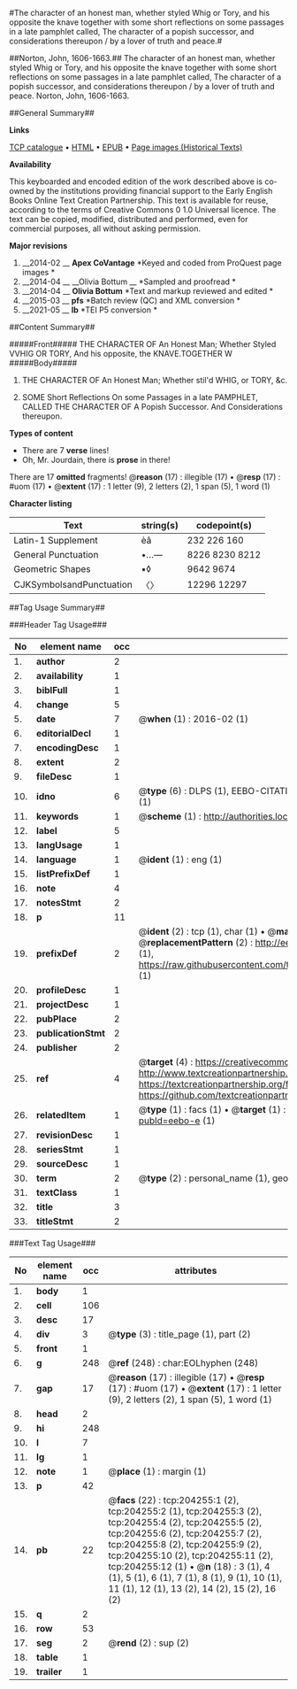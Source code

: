#The character of an honest man, whether styled Whig or Tory, and his opposite the knave together with some short reflections on some passages in a late pamphlet called, The character of a popish successor, and considerations thereupon / by a lover of truth and peace.#

##Norton, John, 1606-1663.##
The character of an honest man, whether styled Whig or Tory, and his opposite the knave together with some short reflections on some passages in a late pamphlet called, The character of a popish successor, and considerations thereupon / by a lover of truth and peace.
Norton, John, 1606-1663.

##General Summary##

**Links**

[TCP catalogue](http://www.ota.ox.ac.uk/tcp/)  • 
[HTML](http://tei.it.ox.ac.uk/tcp/Texts-HTML/free/B16/B16515.html)  • 
[EPUB](http://tei.it.ox.ac.uk/tcp/Texts-EPUB/free/B16/B16515.epub) • 
[Page images (Historical Texts)](https://historicaltexts.jisc.ac.uk/eebo-8435317e)

**Availability**

This keyboarded and encoded edition of the work described above is co-owned by the
    institutions providing financial support to the Early English Books Online Text Creation
    Partnership. This text is available for reuse, according to the terms of  Creative Commons 0 1.0 Universal
    licence. The text can be copied, modified, distributed and performed, even for commercial
    purposes, all without asking permission.

**Major revisions**

1. __2014-02 __ __Apex CoVantage__ *Keyed and coded from ProQuest page images *
1. __2014-04 __ __Olivia Bottum __ *Sampled and proofread *
1. __2014-04 __ __Olivia Bottum__ *Text and markup reviewed and edited *
1. __2015-03 __ __pfs__ *Batch review (QC) and XML conversion *
1. __2021-05 __ __lb__ *TEI P5 conversion *

##Content Summary##

#####Front#####
THE CHARACTER OF An Honest Man; Whether Styled VVHIG OR TORY, And his opposite, the KNAVE.TOGETHER W
#####Body#####

1. THE CHARACTER OF An Honest Man; Whether stil'd WHIG, or TORY, &c.

1. SOME Short Reflections On some Passages in a late PAMPHLET, CALLED THE CHARACTER OF A Popish Successor. And Considerations thereupon.

**Types of content**

  * There are 7 **verse** lines!
  * Oh, Mr. Jourdain, there is **prose** in there!

There are 17 **omitted** fragments! 
 @__reason__ (17) : illegible (17)  •  @__resp__ (17) : #uom (17)  •  @__extent__ (17) : 1 letter (9), 2 letters (2), 1 span (5), 1 word (1)

**Character listing**


|Text|string(s)|codepoint(s)|
|---|---|---|
|Latin-1 Supplement|èâ |232 226 160|
|General Punctuation|•…—|8226 8230 8212|
|Geometric Shapes|▪◊|9642 9674|
|CJKSymbolsandPunctuation|〈〉|12296 12297|

##Tag Usage Summary##

###Header Tag Usage###

|No|element name|occ|attributes|
|---|---|---|---|
|1.|__author__|2||
|2.|__availability__|1||
|3.|__biblFull__|1||
|4.|__change__|5||
|5.|__date__|7| @__when__ (1) : 2016-02 (1)|
|6.|__editorialDecl__|1||
|7.|__encodingDesc__|1||
|8.|__extent__|2||
|9.|__fileDesc__|1||
|10.|__idno__|6| @__type__ (6) : DLPS (1), EEBO-CITATION (1), VID (1), EEBO-PROQUEST (1), STC (1), OCLC (1)|
|11.|__keywords__|1| @__scheme__ (1) : http://authorities.loc.gov/ (1)|
|12.|__label__|5||
|13.|__langUsage__|1||
|14.|__language__|1| @__ident__ (1) : eng (1)|
|15.|__listPrefixDef__|1||
|16.|__note__|4||
|17.|__notesStmt__|2||
|18.|__p__|11||
|19.|__prefixDef__|2| @__ident__ (2) : tcp (1), char (1)  •  @__matchPattern__ (2) : ([0-9\-]+):([0-9IVX]+) (1), (.+) (1)  •  @__replacementPattern__ (2) : http://eebo.chadwyck.com/downloadtiff?vid=$1&page=$2 (1), https://raw.githubusercontent.com/textcreationpartnership/Texts/master/tcpchars.xml#$1 (1)|
|20.|__profileDesc__|1||
|21.|__projectDesc__|1||
|22.|__pubPlace__|2||
|23.|__publicationStmt__|2||
|24.|__publisher__|2||
|25.|__ref__|4| @__target__ (4) : https://creativecommons.org/publicdomain/zero/1.0/ (1), http://www.textcreationpartnership.org/docs/. (1), https://textcreationpartnership.org/faq/#faq05 (1), https://github.com/textcreationpartnership (1)|
|26.|__relatedItem__|1| @__type__ (1) : facs (1)  •  @__target__ (1) : https://data.historicaltexts.jisc.ac.uk/view?pubId=eebo-e (1)|
|27.|__revisionDesc__|1||
|28.|__seriesStmt__|1||
|29.|__sourceDesc__|1||
|30.|__term__|2| @__type__ (2) : personal_name (1), geographic_name (1)|
|31.|__textClass__|1||
|32.|__title__|3||
|33.|__titleStmt__|2||


###Text Tag Usage###

|No|element name|occ|attributes|
|---|---|---|---|
|1.|__body__|1||
|2.|__cell__|106||
|3.|__desc__|17||
|4.|__div__|3| @__type__ (3) : title_page (1), part (2)|
|5.|__front__|1||
|6.|__g__|248| @__ref__ (248) : char:EOLhyphen (248)|
|7.|__gap__|17| @__reason__ (17) : illegible (17)  •  @__resp__ (17) : #uom (17)  •  @__extent__ (17) : 1 letter (9), 2 letters (2), 1 span (5), 1 word (1)|
|8.|__head__|2||
|9.|__hi__|248||
|10.|__l__|7||
|11.|__lg__|1||
|12.|__note__|1| @__place__ (1) : margin (1)|
|13.|__p__|42||
|14.|__pb__|22| @__facs__ (22) : tcp:204255:1 (2), tcp:204255:2 (1), tcp:204255:3 (2), tcp:204255:4 (2), tcp:204255:5 (2), tcp:204255:6 (2), tcp:204255:7 (2), tcp:204255:8 (2), tcp:204255:9 (2), tcp:204255:10 (2), tcp:204255:11 (2), tcp:204255:12 (1)  •  @__n__ (18) : 3 (1), 4 (1), 5 (1), 6 (1), 7 (1), 8 (1), 9 (1), 10 (1), 11 (1), 12 (1), 13 (2), 14 (2), 15 (2), 16 (2)|
|15.|__q__|2||
|16.|__row__|53||
|17.|__seg__|2| @__rend__ (2) : sup (2)|
|18.|__table__|1||
|19.|__trailer__|1||
